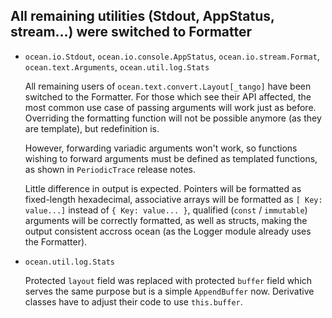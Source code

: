 ## All remaining utilities (Stdout, AppStatus, stream...) were switched to Formatter

* `ocean.io.Stdout`, `ocean.io.console.AppStatus`, `ocean.io.stream.Format`,
  `ocean.text.Arguments`, `ocean.util.log.Stats`

  All remaining users of `ocean.text.convert.Layout[_tango]` have been switched to
  the Formatter.  For those which see their API affected, the most common use case
  of passing arguments will work just as before.  Overriding the formatting
  function will not be possible anymore (as they are template), but redefinition
  is.

  However, forwarding variadic arguments won't work, so functions wishing to
  forward arguments must be defined as templated functions, as shown in
  `PeriodicTrace` release notes.

  Little difference in output is expected. Pointers will be formatted as
  fixed-length hexadecimal, associative arrays will be formatted as `[ Key:
  value...]` instead of `{ Key: value... }`, qualified (`const` / `immutable`)
  arguments will be correctly formatted, as well as structs, making the output
  consistent accross ocean (as the Logger module already uses the Formatter).

* `ocean.util.log.Stats`

  Protected `layout` field was replaced with protected `buffer` field which serves
  the same purpose but is a simple `AppendBuffer` now. Derivative classes have to
  adjust their code to use `this.buffer`.
